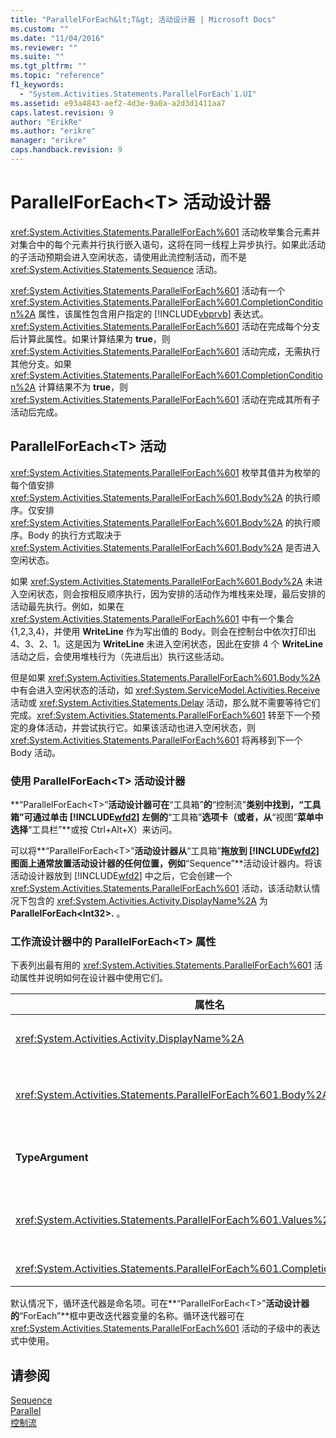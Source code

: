 ```yaml
---
title: "ParallelForEach&lt;T&gt; 活动设计器 | Microsoft Docs"
ms.custom: ""
ms.date: "11/04/2016"
ms.reviewer: ""
ms.suite: ""
ms.tgt_pltfrm: ""
ms.topic: "reference"
f1_keywords: 
  - "System.Activities.Statements.ParallelForEach`1.UI"
ms.assetid: e93a4843-aef2-4d3e-9a0a-a2d3d1411aa7
caps.latest.revision: 9
author: "ErikRe"
ms.author: "erikre"
manager: "erikre"
caps.handback.revision: 9
---
```

# ParallelForEach&lt;T&gt; 活动设计器
<xref:System.Activities.Statements.ParallelForEach%601> 活动枚举集合元素并对集合中的每个元素并行执行嵌入语句，这将在同一线程上异步执行。如果此活动的子活动预期会进入空闲状态，请使用此流控制活动，而不是 <xref:System.Activities.Statements.Sequence> 活动。  
  
 <xref:System.Activities.Statements.ParallelForEach%601> 活动有一个 <xref:System.Activities.Statements.ParallelForEach%601.CompletionCondition%2A> 属性，该属性包含用户指定的 [!INCLUDE[vbprvb](../code-quality/includes/vbprvb_md.md)] 表达式。<xref:System.Activities.Statements.ParallelForEach%601> 活动在完成每个分支后计算此属性。如果计算结果为 **true**，则 <xref:System.Activities.Statements.ParallelForEach%601> 活动完成，无需执行其他分支。如果 <xref:System.Activities.Statements.ParallelForEach%601.CompletionCondition%2A> 计算结果不为 **true**，则 <xref:System.Activities.Statements.ParallelForEach%601> 活动在完成其所有子活动后完成。  
  
## ParallelForEach\<T\> 活动  
 <xref:System.Activities.Statements.ParallelForEach%601> 枚举其值并为枚举的每个值安排 <xref:System.Activities.Statements.ParallelForEach%601.Body%2A> 的执行顺序。仅安排 <xref:System.Activities.Statements.ParallelForEach%601.Body%2A> 的执行顺序。Body 的执行方式取决于 <xref:System.Activities.Statements.ParallelForEach%601.Body%2A> 是否进入空闲状态。  
  
 如果 <xref:System.Activities.Statements.ParallelForEach%601.Body%2A> 未进入空闲状态，则会按相反顺序执行，因为安排的活动作为堆栈来处理，最后安排的活动最先执行。例如，如果在 <xref:System.Activities.Statements.ParallelForEach%601> 中有一个集合 {1,2,3,4}，并使用 **WriteLine** 作为写出值的 Body。则会在控制台中依次打印出 4、3、2、1。这是因为 **WriteLine** 未进入空闲状态，因此在安排 4 个 **WriteLine** 活动之后，会使用堆栈行为（先进后出）执行这些活动。  
  
 但是如果 <xref:System.Activities.Statements.ParallelForEach%601.Body%2A> 中有会进入空闲状态的活动，如 <xref:System.ServiceModel.Activities.Receive> 活动或 <xref:System.Activities.Statements.Delay> 活动，那么就不需要等待它们完成。<xref:System.Activities.Statements.ParallelForEach%601> 转至下一个预定的身体活动，并尝试执行它。如果该活动也进入空闲状态，则 <xref:System.Activities.Statements.ParallelForEach%601> 将再移到下一个 Body 活动。  
  
### 使用 ParallelForEach\<T\> 活动设计器  
 **“ParallelForEach\<T\>”**活动设计器可在**“工具箱”**的**“控制流”**类别中找到，“工具箱”可通过单击 [!INCLUDE[wfd2](../workflow-designer/includes/wfd2_md.md)] 左侧的**“工具箱”**选项卡（或者，从**“视图”**菜单中选择**“工具栏”**或按 Ctrl\+Alt\+X）来访问。  
  
 可以将**“ParallelForEach\<T\>”**活动设计器从**“工具箱”**拖放到 [!INCLUDE[wfd2](../workflow-designer/includes/wfd2_md.md)] 图面上通常放置活动设计器的任何位置，例如**“Sequence”**活动设计器内。将该活动设计器放到 [!INCLUDE[wfd2](../workflow-designer/includes/wfd2_md.md)] 中之后，它会创建一个 <xref:System.Activities.Statements.ParallelForEach%601> 活动，该活动默认情况下包含的 <xref:System.Activities.Activity.DisplayName%2A> 为 **ParallelForEach\<Int32\>.** 。  
  
### 工作流设计器中的 ParallelForEach\<T\> 属性  
 下表列出最有用的 <xref:System.Activities.Statements.ParallelForEach%601> 活动属性并说明如何在设计器中使用它们。  
  
|属性名|必需|用法|  
|---------|--------|--------|  
|<xref:System.Activities.Activity.DisplayName%2A>|False|指定活动设计器在标头中的友好显示名称。默认值为 **ParallelForEach\<Int32\>**。可以根据需要在**“属性”**网格或直接在活动设计器标头中编辑该值。|  
|<xref:System.Activities.Statements.ParallelForEach%601.Body%2A>|False|要为集合中的每一项执行的活动。若要添加 <xref:System.Activities.Statements.ParallelForEach%601.Body%2A> 活动，请将活动从工具箱拖放到**“ParallelForEach\<T\>”**活动设计器上带提示文本“在此处放置活动”的**“Body”**框中。|  
|**TypeArgument**|True|<xref:System.Activities.Statements.ParallelForEach%601.Values%2A> 集合中的项的类型，由泛型参数 *T* 指定。默认情况下，**TypeArgument** 设置为 **Int32**。若要更改**“ParallelForEach\<T\>”**活动设计器中的类型 T，请在属性网格中更改**“TypeArgument”**组合框的值。|  
|<xref:System.Activities.Statements.ParallelForEach%601.Values%2A>|True|要循环访问的项的集合。若要设置 <xref:System.Activities.Statements.ParallelForEach%601.Values%2A>，请在**“ForEach\<T\>”**活动设计器上带提示文本“输入 VB 表达式”的**“值”**框或在**“属性”**窗口的**“值”**框中键入 [!INCLUDE[vbprvb](../code-quality/includes/vbprvb_md.md)] 表达式。|  
|<xref:System.Activities.Statements.ParallelForEach%601.CompletionCondition%2A>||在每个迭代完成后计算。如果其计算结果为 true，则取消已安排的挂起的迭代。如果未设置此属性，则所有安排的语句都将执行，直至完成为止。|  
  
 默认情况下，循环迭代器是命名项。可在**“ParallelForEach\<T\>”**活动设计器的**“ForEach”**框中更改迭代器变量的名称。循环迭代器可在 <xref:System.Activities.Statements.ParallelForEach%601> 活动的子级中的表达式中使用。  
  
## 请参阅  
 [Sequence](../workflow-designer/sequence-activity-designer.md)   
 [Parallel](../workflow-designer/parallel-activity-designer.md)   
 [控制流](../workflow-designer/control-flow-activity-designers.md)